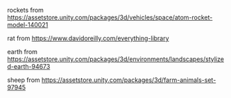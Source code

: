 rockets from https://assetstore.unity.com/packages/3d/vehicles/space/atom-rocket-model-140021

rat from https://www.davidoreilly.com/everything-library

earth from https://assetstore.unity.com/packages/3d/environments/landscapes/stylized-earth-94673

sheep from https://assetstore.unity.com/packages/3d/farm-animals-set-97945